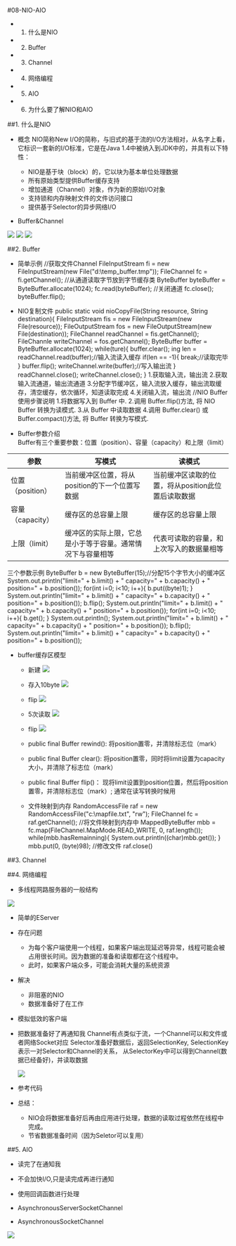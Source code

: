 #08-NIO-AIO

+ 1. 什么是NIO
+ 2. Buffer
+ 3. Channel
+ 4. 网络编程
+ 5. AIO
+ 6. 为什么要了解NIO和AIO

##1. 什么是NIO
- 概念
	NIO简称New I/O的简称，与旧式的基于流的I/O方法相对，从名字上看，它标识一套新的I/O标准，它是在Java 1.4中被纳入到JDK中的，并具有以下特性：
	- NIO是基于块（block）的，它以块为基本单位处理数据
	- 所有原始类型提供Buffer缓存支持
	- 增加通道（Channel）对象，作为新的原始I/O对象
	- 支持锁和内存映射文件的文件访问接口
	- 提供基于Selector的异步网络I/O

- Buffer&Channel

![](./images/buffer&channel.png)
![](./images/bufferclass.png)
![](./images/channelclass.png)

##2. Buffer
- 简单示例
	//获取文件Channel
	FileInputStream fi = new FileInputStream(new File("d:\\temp_buffer.tmp"));
	FileChannel fc = fi.getChannel();
	//从通道读取字节放到字节缓存类
	ByteBuffer byteBuffer = ByteBuffer.allocate(1024);
	fc.read(byteBuffer);
	//关闭通道
	fc.close();
	byteBuffer.flip();
	

- NIO复制文件
	public static void nioCopyFile(String resource, String destination){
	    FileInputStream fis = new FileInputStream(new File(resource));
	    FileOutputStream fos = new FileOutputStream(new File(destination));
	    FileChannel readChannel = fis.getChannel();
	    FileChannle writeChannel = fos.getChannel();
	    ByteBuffer buffer = ByteBuffer.allocate(1024);
	    while(ture){
	    	buffer.clear();
	    	ing len = readChannel.read(buffer);//输入流读入缓存
	    	if(len == -1){
	    		break;//读取完毕
	    	}
	    	buffer.flip();
	    	writeChannel.write(buffer);//写入输出流
	    }		
	    readChannel.close();
	    writeChannel.close();
	}
	1.获取输入流，输出流
	2.获取输入流通道，输出流通道
	3.分配字节缓冲区，输入流放入缓存，输出流取缓存，清空缓存，依次循环，知道读取完成
	4.关闭输入流，输出流
	//NIO Buffer使用步骤说明
	1.将数据写入到 Buffer 中.
	2.调用 Buffer.flip()方法, 将 NIO Buffer 转换为读模式.
	3.从 Buffer 中读取数据
	4.调用 Buffer.clear() 或 Buffer.compact()方法, 将 Buffer 转换为写模式.
	
- Buffer参数介绍	
    Buffer有三个重要参数：位置（position）、容量（capacity）和上限（limit）
    
|参数|写模式|读模式|
|-|-|-|
|位置（position）|当前缓冲区位置，将从position的下一个位置写数据|当前缓冲区读取的位置，将从position此位置后读取数据|
|容量（capacity）|缓存区的总容量上限|缓存区的总容量上限|
|上限（limit）|缓冲区的实际上限，它总是小于等于容量。通常情况下与容量相等|代表可读取的容量，和上次写入的数据量相等|

   三个参数示例
   ByteBuffer b = new ByteBuffer(15);//分配15个字节大小的缓冲区
   System.out.println("limit=" + b.limit() + " capacity=" + b.capacity() + " position=" + b.position());
   for(int i=0; i<10; i++){
   	  b.put((byte)1);
   }
    System.out.println("limit=" + b.limit() + " capacity=" + b.capacity() + " position=" + b.position());
   b.flip();
    System.out.println("limit=" + b.limit() + " capacity=" + b.capacity() + " position=" + b.position());
   for(int i=0; i<10; i++){
   	  b.get();
   }
   System.out.println();
   System.out.println("limit=" + b.limit() + " capacity=" + b.capacity() + " position=" + b.position());
   b.flip();
   System.out.println("limit=" + b.limit() + " capacity=" + b.capacity() + " position=" + b.position());

- buffer缓存区模型
	- 新建
		![](./images/buffer-new.png)
	- 存入10byte
		![](./images/buffer-write10.png)
	- flip
		![](./images/buffer-flip1.png)
	- 5次读取
		![](./images/buffer-read5.png)
	- flip
		![](./images/buffer-flip2.png)

  - public final Buffer rewind():
  	将position置零，并清除标志位（mark）
  - public final Buffer clear():
  	将position置零，同时将limit设置为capacity大小，并清除了标志位（mark）
  - public final Buffer flip()：
  	现将limit设置到position位置，然后将position置零，并清除标志位（mark）;
  	通常在读写转换时候用

  - 文件映射到内存
  	RandomAccessFile raf = new RandomAccessFile("c:\\mapfile.txt", "rw");
  	FileChannel fc = raf.getChannel();
  	//将文件映射到内存中
  	MappedByteBuffer mbb = fc.map(FileChannel.MapMode.READ_WRITE, 0, raf.length());
  	while(mbb.hasRemainning){
  		System.out.println((char)mbb.get());
  	}
  	mbb.put(0, (byte)98); //修改文件
  	raf.close()

##3. Channel

##4. 网络编程
- 多线程网路服务器的一般结构

![](./images/MThreadMode.png)

- 简单的EServer

- 存在问题
	- 为每个客户端使用一个线程，如果客户端出现延迟等异常，线程可能会被占用很长时间。因为数据的准备和读取都在这个线程中。
	- 此时，如果客户端众多，可能会消耗大量的系统资源
- 解决
	- 非阻塞的NIO
	- 数据准备好了在工作
	
- 模拟低效的客户端

- 把数据准备好了再通知我
	Channel有点类似于流，一个Channel可以和文件或者网络Socket对应
	Selector准备好数据后，返回SelectionKey, SelectionKey表示一对Selector和Channel的关系，
	从SelectorKey中可以得到Channel(数据已经备好)，并读取数据
	
  ![](./images/selectorKey.png)
  
- 参考代码

- 总结：
	- NIO会将数据准备好后再由应用进行处理，数据的读取过程依然在线程中完成。
	- 节省数据准备时间（因为Seletor可以复用）
	
##5. AIO
- 读完了在通知我
- 不会加快I/O,只是读完成再进行通知
- 使用回调函数进行处理

- AsynchronousServerSocketChannel

- AsynchronousSocketChannel

![](./images/aSocketChannel.png)